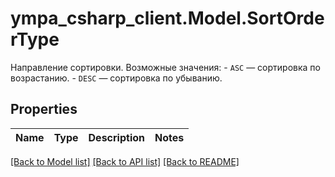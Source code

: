# ympa_csharp_client.Model.SortOrderType
Направление сортировки.  Возможные значения: - `ASC` — сортировка по возрастанию. - `DESC` — сортировка по убыванию. 

## Properties

Name | Type | Description | Notes
------------ | ------------- | ------------- | -------------

[[Back to Model list]](../README.md#documentation-for-models) [[Back to API list]](../README.md#documentation-for-api-endpoints) [[Back to README]](../README.md)

